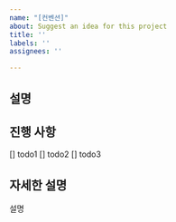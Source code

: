 ```yaml
---
name: "[컨벤션]"
about: Suggest an idea for this project
title: ''
labels: ''
assignees: ''

---
```


## 설명


## 진행 사항
[] todo1
[] todo2
[] todo3

## 자세한 설명
설명
